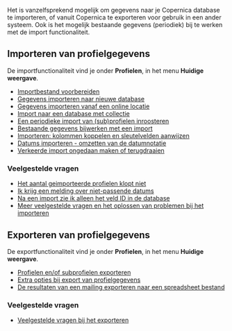 Het is vanzelfsprekend mogelijk om gegevens naar je Copernica database
te importeren, of vanuit Copernica te exporteren voor gebruik in een
ander systeem. Ook is het mogelijk bestaande gegevens (periodiek) bij te
werken met de import functionaliteit.

Importeren van profielgegevens
------------------------------

De importfunctionaliteit vind je onder **Profielen**, in het menu
**Huidige weergave**.

-   [Importbestand
    voorbereiden](./een-importbestand-voorbereiden.md)
-   [Gegevens importeren naar nieuwe
    database](./databases-maken-en-gegevens-importeren.md)
-   [Gegevens importeren vanaf een online
    locatie](./gegevens-importeren-vanaf-een-online-locatie.md)
-   [Import naar een database met
    collectie](./import-naar-database-met-collectie.md)
-   [Een periodieke import van (sub)profielen
    inroosteren](./een-import-van-subprofielen-periodiek-inroosteren.md)
-   [Bestaande gegevens bijwerken met een
    import](./bestaande-gegevens-bijwerken-met-een-import.md)
-   [Importeren: kolommen koppelen en sleutelvelden
    aanwijzen](./importeren-kolommen-koppelen-en-sleutelvelden-aanwijzen.md)
-   [Datums importeren - omzetten van de
    datumnotatie](./datums-importeren-omzetten-van-de-datumnotatie.md)
-   [Verkeerde import ongedaan maken of
    terugdraaien](./verkeerde-import-ongedaan-maken-of-terugdraaien.md)

### Veelgestelde vragen

-   [Het aantal geimporteerde profielen klopt
    niet](./het-aantal-geimporteerde-profielen-klopt-niet.md)
-   [Ik krijg een melding over niet-passende
    datums](./ik-krijg-een-melding-over-niet-passende-datums.md)
-   [Na een import zie ik alleen het veld ID in de
    database](./na-een-import-zie-ik-alleen-het-veld-id-in-de-database.md)
-   [Meer veelgestelde vragen en het oplossen van problemen bij het
    importeren](./problemen-oplossen-bij-het-importeren-van-profielgegevens.md)

Exporteren van profielgegevens
------------------------------

De exportfunctionaliteit vind je onder **Profielen**, in het menu
**Huidige weergave**.

-   [Profielen en/of subprofielen
    exporteren](./profiel-en-of-subprofielen-exporteren.md)
-   [Extra opties bij export van
    profielgegevens](./extra-opties-bij-export-van-profielgegevens.md)
-   [De resultaten van een mailing exporteren naar een spreadsheet
    bestand](./de-resultaten-van-een-mailing-exporteren-naar-een-spreadsheet-bestand.md)

### Veelgestelde vragen

-   [Veelgestelde vragen bij het
    exporteren](./veelgestelde-vragen-bij-het-exporteren.md)

